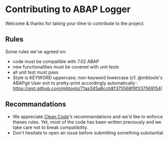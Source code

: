 # Contributing to ABAP Logger

Welcome & thanks for taking your time to contribute to the project.


## Rules
Some rules we've agreed on:
  * code must be compatible with 7.02 ABAP
  * new functionalities must be covered with unit tests
  * all unit test must pass
  * Style is KEYWORD uppercase; non-keyword lowercase (cf. @mbtools's ABAPgit User exit to pretty-print accordingly automatically : https://gist.github.com/mbtools/71aa345a8ccb8f375568f9f337569154)

## Recommandations
  * We appreciate [Clean Code](https://github.com/SAP/styleguides/blob/main/clean-abap/CleanABAP.md#avoid-encodings-esp-hungarian-notation-and-prefixes)'s recommandations and we'd like to enforce theses rules. Yet, most of the code has been written previously and we take care not to break compatibility.
  * Don't hesitate to open an issue before submitting something substantial

